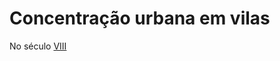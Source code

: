 # Concentração urbana em vilas

No século [VIII](../../Sec/Acontecimentos%20Dos%20Séculos/acontecimentos%20do%20%208%20-%20VIII.md)
